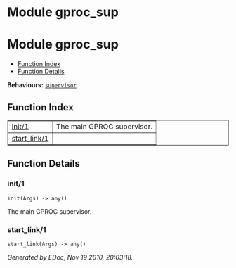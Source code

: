 Module gproc_sup
================


<h1>Module gproc_sup</h1>

* [Function Index](#index)
* [Function Details](#functions)






__Behaviours:__ [`supervisor`](supervisor.md).

<h2><a name="index">Function Index</a></h2>



<table width="100%" border="1" cellspacing="0" cellpadding="2" summary="function index"><tr><td valign="top"><a href="#init-1">init/1</a></td><td>The main GPROC supervisor.</td></tr><tr><td valign="top"><a href="#start_link-1">start_link/1</a></td><td></td></tr></table>


<a name="functions"></a>


<h2>Function Details</h2>


<a name="init-1"></a>


<h3>init/1</h3>





`init(Args) -> any()`



The main GPROC supervisor.
<a name="start_link-1"></a>


<h3>start_link/1</h3>





`start_link(Args) -> any()`



_Generated by EDoc, Nov 19 2010, 20:03:18._